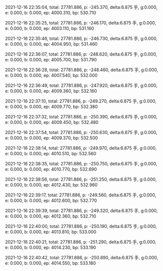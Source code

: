 2021-12-16 22:35:04, total: 27781.886, p: -245.370, delta:6.875 手, g:0.000, e: 0.000, b: 0.000, ep: 4000.310, bp: 530.710

2021-12-16 22:35:25, total: 27781.886, p: -246.170, delta:6.875 手, g:0.000, e: 0.000, b: 0.000, ep: 4003.110, bp: 531.160

2021-12-16 22:35:46, total: 27781.886, p: -246.730, delta:6.875 手, g:0.000, e: 0.000, b: 0.000, ep: 4004.950, bp: 531.460

2021-12-16 22:36:07, total: 27781.886, p: -248.620, delta:6.875 手, g:0.000, e: 0.000, b: 0.000, ep: 4005.700, bp: 531.790

2021-12-16 22:36:28, total: 27781.886, p: -248.460, delta:6.875 手, g:0.000, e: 0.000, b: 0.000, ep: 4007.540, bp: 532.000

2021-12-16 22:36:49, total: 27781.886, p: -247.920, delta:6.875 手, g:0.000, e: 0.000, b: 0.000, ep: 4009.360, bp: 532.160

2021-12-16 22:37:10, total: 27781.886, p: -249.270, delta:6.875 手, g:0.000, e: 0.000, b: 0.000, ep: 4009.770, bp: 532.380

2021-12-16 22:37:32, total: 27781.886, p: -250.390, delta:6.875 手, g:0.000, e: 0.000, b: 0.000, ep: 4009.450, bp: 532.480

2021-12-16 22:37:54, total: 27781.886, p: -250.630, delta:6.875 手, g:0.000, e: 0.000, b: 0.000, ep: 4009.370, bp: 532.500

2021-12-16 22:38:14, total: 27781.886, p: -249.970, delta:6.875 手, g:0.000, e: 0.000, b: 0.000, ep: 4010.510, bp: 532.560

2021-12-16 22:38:35, total: 27781.886, p: -250.750, delta:6.875 手, g:0.000, e: 0.000, b: 0.000, ep: 4010.770, bp: 532.690

2021-12-16 22:38:56, total: 27781.886, p: -251.250, delta:6.875 手, g:0.000, e: 0.000, b: 0.000, ep: 4012.430, bp: 532.960

2021-12-16 22:39:17, total: 27781.886, p: -249.560, delta:6.875 手, g:0.000, e: 0.000, b: 0.000, ep: 4012.600, bp: 532.770

2021-12-16 22:39:39, total: 27781.886, p: -249.320, delta:6.875 手, g:0.000, e: 0.000, b: 0.000, ep: 4012.360, bp: 532.710

2021-12-16 22:40:00, total: 27781.886, p: -250.190, delta:6.875 手, g:0.000, e: 0.000, b: 0.000, ep: 4013.810, bp: 533.000

2021-12-16 22:40:21, total: 27781.886, p: -251.290, delta:6.875 手, g:0.000, e: 0.000, b: 0.000, ep: 4014.230, bp: 533.190

2021-12-16 22:40:42, total: 27781.886, p: -250.890, delta:6.875 手, g:0.000, e: 0.000, b: 0.000, ep: 4014.550, bp: 533.180